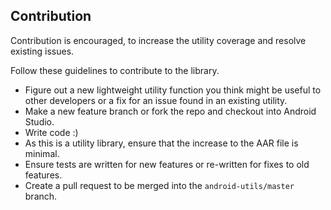## Contribution

Contribution is encouraged, to increase the utility coverage and resolve existing issues.

Follow these guidelines to contribute to the library.

- Figure out a new lightweight utility function you think might be useful to other developers or a fix for an issue found in an existing utility.
- Make a new feature branch or fork the repo and checkout into Android Studio.
- Write code :)
- As this is a utility library, ensure that the increase to the AAR file is minimal.
- Ensure tests are written for new features or re-written for fixes to old features.
- Create a pull request to be merged into the `android-utils/master` branch.
